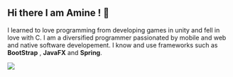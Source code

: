 ## Hi there I am Amine ! 👋 

I learned to love programming from developing games in unity and fell in love with C.
I am a diversified programmer passionated by mobile and web and native software developement.
I know and use frameworks such as **BootStrap** , **JavaFX** and **Spring**.

<img src="https://skillicons.dev/icons?i=c,java,python,unity,html,css,bootstrap,php,spring,postgres,sqlite,mysql,git,docker,bash" />
